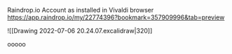 

Raindrop.io Account as installed in Vivaldi browser 
https://app.raindrop.io/my/22774396?bookmark=357909996&tab=preview

![[Drawing 2022-07-06 20.24.07.excalidraw|320]]





ooooo